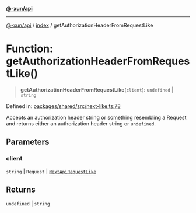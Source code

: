 [**@-xun/api**](../../README.md)

***

[@-xun/api](../../README.md) / [index](../README.md) / getAuthorizationHeaderFromRequestLike

# Function: getAuthorizationHeaderFromRequestLike()

> **getAuthorizationHeaderFromRequestLike**(`client`): `undefined` \| `string`

Defined in: [packages/shared/src/next-like.ts:78](https://github.com/Xunnamius/api-utils/blob/f159b4026fbac8d4de769d2a9e8cfaddf85d9e96/packages/shared/src/next-like.ts#L78)

Accepts an authorization header string or something resembling a
Request and returns either an authorization header string or
`undefined`.

## Parameters

### client

`string` | `Request` | [`NextApiRequestLike`](../interfaces/NextApiRequestLike.md)

## Returns

`undefined` \| `string`
